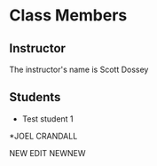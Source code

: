 # Class Members

## Instructor

The instructor's name is Scott Dossey

## Students

* Test student 1

*JOEL CRANDALL

NEW EDIT NEWNEW